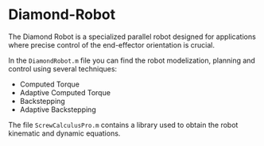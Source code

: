 # Diamond-Robot

The Diamond Robot is a specialized parallel robot designed for applications where precise control of the end-effector orientation is crucial.

In the `DiamondRobot.m` file you can find the robot modelization, planning and control using several techniques:
- Computed Torque
- Adaptive Computed Torque
- Backstepping
- Adaptive Backstepping

The file `ScrewCalculusPro.m` contains a library used to obtain the robot kinematic and dynamic equations.
